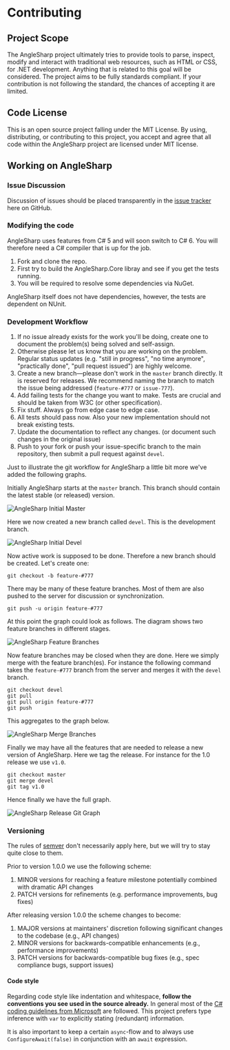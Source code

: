 # Contributing

## Project Scope

The AngleSharp project ultimately tries to provide tools to parse, inspect, modify and interact with traditional web resources, such as HTML or CSS, for .NET development. Anything that is related to this goal will be considered. The project aims to be fully standards compliant. If your contribution is not following the standard, the chances of accepting it are limited.

## Code License

This is an open source project falling under the MIT License. By using, distributing, or contributing to this project, you accept and agree that all code within the AngleSharp project are licensed under MIT license.

## Working on AngleSharp

### Issue Discussion

Discussion of issues should be placed transparently in the [issue tracker](https://github.com/FlorianRappl/AngleSharp/issues/) here on GitHub.

### Modifying the code

AngleSharp uses features from C# 5 and will soon switch to C# 6. You will therefore need a C# compiler that is up for the job.

1. Fork and clone the repo.
2. First try to build the AngleSharp.Core libray and see if you get the tests running.
3. You will be required to resolve some dependencies via NuGet. 

AngleSharp itself does not have dependencies, however, the tests are dependent on NUnit.

### Development Workflow

1. If no issue already exists for the work you'll be doing, create one to document the problem(s) being solved and self-assign.
2. Otherwise please let us know that you are working on the problem. Regular status updates (e.g. "still in progress", "no time anymore", "practically done", "pull request issued") are highly welcome.
2. Create a new branch—please don't work in the `master` branch directly. It is reserved for releases. We recommend naming the branch to match the issue being addressed (`feature-#777` or `issue-777`).
3. Add failing tests for the change you want to make. Tests are crucial and should be taken from W3C (or other specification).
4. Fix stuff. Always go from edge case to edge case.
5. All tests should pass now. Also your new implementation should not break existing tests.
6. Update the documentation to reflect any changes. (or document such changes in the original issue)
7. Push to your fork or push your issue-specific branch to the main repository, then submit a pull request against `devel`.

Just to illustrate the git workflow for AngleSharp a little bit more we've added the following graphs.

Initially AngleSharp starts at the `master` branch. This branch should contain the latest stable (or released) version.

![AngleSharp Initial Master](https://github.com/AngleSharp/AngleSharp/wiki/initial-master.png)

Here we now created a new branch called `devel`. This is the development branch.

![AngleSharp Initial Devel](https://github.com/AngleSharp/AngleSharp/wiki/initial-devel.png)

Now active work is supposed to be done. Therefore a new branch should be created. Let's create one:

    git checkout -b feature-#777

There may be many of these feature branches. Most of them are also pushed to the server for discussion or synchronization.

    git push -u origin feature-#777

At this point the graph could look as follows. The diagram shows two feature branches in different stages.

![AngleSharp Feature Branches](https://github.com/AngleSharp/AngleSharp/wiki/feature-branches.png)

Now feature branches may be closed when they are done. Here we simply merge with the feature branch(es). For instance the following command takes the `feature-#777` branch from the server and merges it with the `devel` branch.

    git checkout devel
    git pull
    git pull origin feature-#777
    git push

This aggregates to the graph below.

![AngleSharp Merge Branches](https://github.com/AngleSharp/AngleSharp/wiki/feature-merges.png)

Finally we may have all the features that are needed to release a new version of AngleSharp. Here we tag the release. For instance for the 1.0 release we use `v1.0`.

    git checkout master
    git merge devel
    git tag v1.0

Hence finally we have the full graph.

![AngleSharp Release Git Graph](https://github.com/AngleSharp/AngleSharp/wiki/release.png)

### Versioning

The rules of [semver](http://semver.org/) don't necessarily apply here, but we will try to stay quite close to them.

Prior to version 1.0.0 we use the following scheme:

1. MINOR versions for reaching a feature milestone potentially combined with dramatic API changes
2. PATCH versions for refinements (e.g. performance improvements, bug fixes)

After releasing version 1.0.0 the scheme changes to become:

1. MAJOR versions at maintainers' discretion following significant changes to the codebase (e.g., API changes)
2. MINOR versions for backwards-compatible enhancements (e.g., performance improvements)
3. PATCH versions for backwards-compatible bug fixes (e.g., spec compliance bugs, support issues)

#### Code style

Regarding code style like indentation and whitespace, **follow the conventions you see used in the source already.** In general most of the [C# coding guidelines from Microsoft](https://msdn.microsoft.com/en-us/library/ff926074.aspx) are followed. This project prefers type inference with `var` to explicitly stating (redundant) information. 

It is also important to keep a certain `async`-flow and to always use `ConfigureAwait(false)` in conjunction with an `await` expression.
